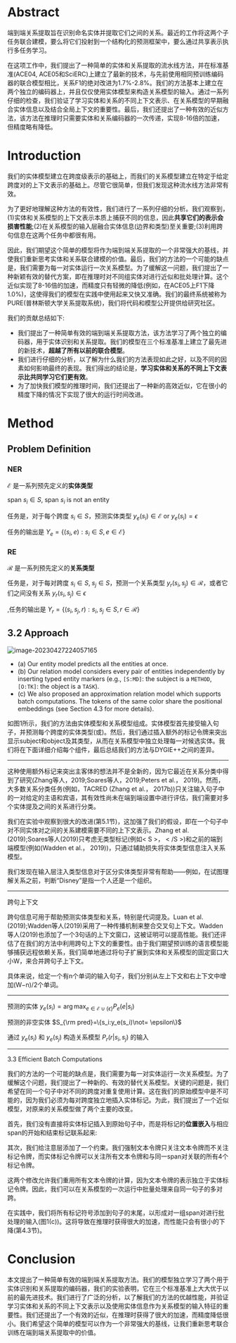 # Abstract

端到端关系提取旨在识别命名实体并提取它们之间的关系。最近的工作将这两个子任务联合建模，要么将它们投射到一个结构化的预测框架中，要么通过共享表示执行多任务学习。

在这项工作中，我们提出了一种简单的实体和关系提取的流水线方法，并在标准基准(ACE04, ACE05和SciERC)上建立了最新的技术，与先前使用相同预训练编码器的联合模型相比，关系F1的绝对改进为1.7%-2.8%。我们的方法基本上建立在两个独立的编码器上，并且仅仅使用实体模型来构造关系模型的输入。通过一系列仔细的检查，我们验证了学习实体和关系的不同上下文表示、在关系模型的早期融合实体信息以及结合全局上下文的重要性。最后，我们还提出了一种有效的近似方法，该方法在推理时只需要实体和关系编码器的一次传递，实现8-16倍的加速，但精度略有降低。

# Introduction

我们的实体模型建立在跨度级表示的基础上，而我们的关系模型建立在特定于给定跨度对的上下文表示的基础上。尽管它很简单，但我们发现这种流水线方法非常有效。

为了更好地理解这种方法的有效性，我们进行了一系列仔细的分析。我们观察到，(1)实体和关系模型的上下文表示本质上捕获不同的信息，因此**共享它们的表示会损害性能**;(2)在关系模型的输入层融合实体信息(边界和类型)至关重要;(3)利用跨句信息在这两个任务中都很有用。

因此，我们期望这个简单的模型将作为端到端关系提取的一个非常强大的基线，并使我们重新思考实体和关系联合建模的价值。最后，我们的方法的一个可能的缺点是，我们需要为每一对实体运行一次关系模型。为了缓解这一问题，我们提出了一种新颖有效的替代方案，即在推理时对不同组实体对进行近似和批处理计算。这个近似实现了8-16倍的加速，而精度只有轻微的降低(例如，在ACE05上F1下降1.0%)，这使得我们的模型在实践中使用起来又快又准确。我们的最终系统被称为PURE(普林斯顿大学关系提取系统)，我们将代码和模型公开提供给研究社区。

我们的贡献总结如下:

- 我们提出了一种简单有效的端到端关系提取方法，该方法学习了两个独立的编码器，用于实体识别和关系提取。我们的模型在三个标准基准上建立了最先进的新技术，**超越了所有以前的联合模型**。
- 我们进行仔细的分析，以了解为什么我们的方法表现如此之好，以及不同的因素如何影响最终的表现。我们得出的结论是，**学习实体和关系的不同上下文表示比共同学习它们更有效**。
- 为了加快我们模型的推理时间，我们还提出了一种新的高效近似，它在很小的精度下降的情况下实现了很大的运行时间改进。

# Method

## Problem Definition

### NER

$\mathcal{E}$ 是一系列预先定义的**实体类型**

span $s_i\in S$, span $s_i$ is not an entity

任务是，对于每个跨度 $s_i\in S$，预测实体类型 $y_e(s_i)\in\mathcal{E}$ or $y_e(s_i)=\epsilon$

任务的输出是 $Y_e=\{(s_i,e):s_i\in S,e\in\mathcal{E}\}$

### RE

$\mathcal{R}$ 是一系列预先定义的**关系类型**

任务是，对于每对跨度 $s_i\in S,\;s_j\in S$，预测一个关系类型 $y_r(s_i,s_j)\in \mathcal{R}$，或者它们之间没有关系 $y_r(s_i,s_j)\in \epsilon$

,任务的输出是 $Y_r=\{(s_i,s_j,r):s_i,s_j\in S,r\in\mathcal{R}\}$

## 3.2 Approach

![image-20230427224057165](https://s2.loli.net/2023/04/27/Sl3QgviNphfCcT2.png)

- (a) Our entity model predicts all the entities at once.  
- (b) Our relation model considers every pair of entities independently by inserting typed entity markers (e.g., `[S:MD]`: the subject is a `METHOD`, `[O:TK]`: the object is a `TASK`).   
- (c) We also proposed an approximation relation model which supports batch computations. The tokens of the same color share the positional embeddings (see Section 4.3 for more details).

如图1所示，我们的方法由实体模型和关系模型组成。实体模型首先接受输入句子，并预测每个跨度的实体类型(或)。然后，我们通过插入额外的标记令牌来突出显示subject和object及其类型，从而在关系模型中独立处理每一对候选实体。我们将在下面详细介绍每个组件，最后总结我们的方法与DYGIE++之间的差异。

---

这种使用额外标记来突出主客体的想法并不是全新的，因为它最近在关系分类中得到了研究(Zhang等人，2019;Soares等人，2019;Peters et al.， 2019)。然而，大多数关系分类任务(例如，TACRED (Zhang et al.， 2017b))只关注输入句子中的一对给定的主语和宾语，其有效性尚未在端到端设置中进行评估，我们需要对多个实体提及之间的关系进行分类。

我们在实验中观察到很大的改进(第5.1节)，这加强了我们的假设，即在一个句子中对不同实体对之间的关系建模需要不同的上下文表示。Zhang et al. (2019);Soares等人(2019)只考虑无类型标记(例如< S >， < /S >)和之前的端到端模型(例如(Wadden et al.， 2019))，只通过辅助损失将实体类型信息注入关系模型。

我们发现在输入层注入类型信息对于区分实体类型非常有帮助——例如，在试图理解关系之前，判断“Disney”是指一个人还是一个组织。

---

跨句上下文

跨句信息可用于帮助预测实体类型和关系，特别是代词提及。Luan et al. (2019);Wadden等人(2019)采用了一种传播机制来整合交叉句上下文。Wadden等人(2019)也添加了一个3句话的上下文窗口，这被证明可以提高性能。我们还评估了在我们的方法中利用跨句上下文的重要性。由于我们期望预训练的语言模型能够捕获远程依赖关系，我们简单地通过将句子扩展到实体和关系模型的固定窗口大小W，来合并跨句子上下文。

具体来说，给定一个有n个单词的输入句子，我们分别从左上下文和右上下文中增加(W−n)/2个单词。

---

预测的实体 $y_e(s_i)=\arg\max_{e\in\mathcal{E}\cup\{\epsilon\}}P_e(e|s_i)$

预测的非空实体 $S_{\rm pred}=\{s_i:y_e(s_i)\not= \epsilon\}$

通过 $y_e(s_i)$ 和 $y_e(s_j)$ 构造关系模型 $P_r(r|s_i,s_j)$ 的输入

---

3.3 Efficient Batch Computations

我们的方法的一个可能的缺点是，我们需要为每一对实体运行一次关系模型。为了缓解这个问题，我们提出了一种新的、有效的替代关系模型。关键的问题是，我们希望在同一个句子中对不同的跨度对重复使用计算。这在我们的原始模型中是不可能的，因为我们必须为每对跨度独立地插入实体标记。为此，我们提出了一个近似模型，对原来的关系模型做了两个主要的改变。

首先，我们没有直接将实体标记插入到原始句子中，而是将标记的**位置嵌入**与相应span的开始和结束标记联系起来:



其次，我们给注意层添加了一个约束。我们强制文本令牌只关注文本令牌而不关注标记令牌，而实体标记令牌可以关注所有文本令牌和与同一span对关联的所有4个标记令牌。

这两个修改允许我们重用所有文本令牌的计算，因为文本令牌的表示独立于实体标记令牌。因此，我们可以在关系模型的一次运行中批量处理来自同一句子的多对跨。

在实践中，我们将所有标记符号添加到句子的末尾，以形成对一组span对进行批处理的输入(图1(c))。这将导致在推理时获得很大的加速，而性能只会有很小的下降(第4.3节)。



# Conclusion

本文提出了一种简单有效的端到端关系提取方法。我们的模型独立学习了两个用于实体识别和关系提取的编码器，我们的实验表明，它在三个标准基准上大大优于以前的最先进技术。我们进行了广泛的分析，以了解我们的方法的优越性能，并验证学习实体和关系的不同上下文表示以及使用实体信息作为关系模型的输入特征的重要性。我们还提出了一个有效的近似，在推理时获得了很大的加速，而精度降低很小。我们希望这个简单的模型可以作为一个非常强大的基线，让我们重新思考联合训练在端到端关系提取中的价值。

















